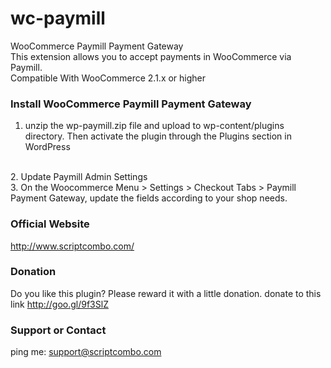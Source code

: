 wc-paymill
==========

WooCommerce Paymill Payment Gateway
<br />
This extension allows you to accept payments in WooCommerce via Paymill. 
<br />
Compatible With	WooCommerce 2.1.x or higher


### Install WooCommerce Paymill Payment Gateway
1. unzip the wp-paymill.zip file and upload to wp-content/plugins directory. Then activate the plugin through the Plugins section in WordPress
<br />
2. Update Paymill Admin Settings
<br />
3. On the Woocommerce Menu > Settings > Checkout Tabs > Paymill Payment Gateway, update the fields according to your shop needs.
<br />

### Official Website
http://www.scriptcombo.com/

### Donation
Do you like this plugin?
Please reward it with a little donation.
donate to this link http://goo.gl/9f3SlZ

### Support or Contact
ping me: support@scriptcombo.com
